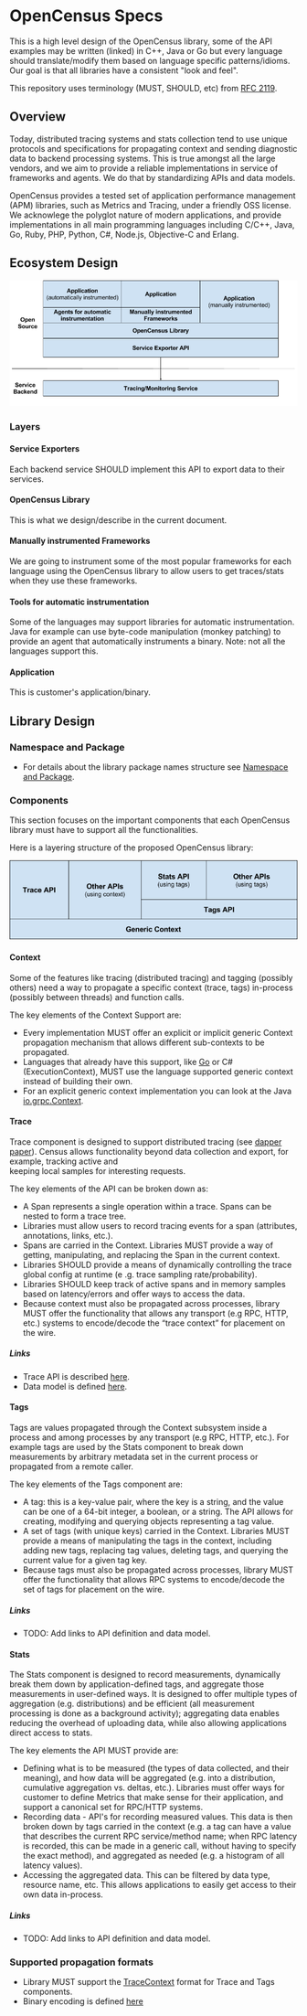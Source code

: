 # OpenCensus Specs

This is a high level design of the OpenCensus library, some of the API examples may be written 
(linked) in C++, Java or Go but every language should translate/modify them based on language 
specific patterns/idioms. Our goal is that all libraries have a consistent "look and feel".

This repository uses terminology (MUST, SHOULD, etc) from [RFC 2119][RFC2119].

## Overview
Today, distributed tracing systems and stats collection tend to use unique protocols and 
specifications for propagating context and sending diagnostic data to backend processing systems.
This is true amongst all the large vendors, and we aim to provide a reliable implementations in 
service of frameworks and agents. We do that by standardizing APIs and data models.

OpenCensus provides a tested set of application performance management (APM) libraries, such as
Metrics and Tracing, under a friendly OSS license. We acknowlege the polyglot nature of modern 
applications, and provide implementations in all main programming languages including C/C++, 
Java, Go, Ruby, PHP, Python, C#, Node.js, Objective-C and Erlang.

## Ecosystem Design

![alt text][EcosystemLayers]

### Layers

#### Service Exporters
Each backend service SHOULD implement this API to export data to their services.

#### OpenCensus Library
This is what we design/describe in the current document.

#### Manually instrumented Frameworks
We are going to instrument some of the most popular frameworks for each language using the 
OpenCensus library to allow users to get traces/stats when they use these frameworks.

#### Tools for automatic instrumentation
Some of the languages may support libraries for automatic instrumentation. Java for example can use
byte-code manipulation (monkey patching) to provide an agent that automatically instruments a 
binary. Note: not all the languages support this.

#### Application
This is customer's application/binary.

## Library Design

### Namespace and Package
* For details about the library package names structure see [Namespace and Package][NamespaceAndPackage].

### Components
This section focuses on the important components that each OpenCensus library must have to 
support all the functionalities.

Here is a layering structure of the proposed OpenCensus library:

![alt text][LibraryComponents]


#### Context
Some of the features like tracing (distributed tracing) and tagging (possibly others) need a way 
to propagate a specific context (trace, tags) in-process (possibly between threads) and function
calls.

The key elements of the Context Support are:
* Every implementation MUST offer an explicit or implicit generic Context propagation mechanism 
that allows different sub-contexts to be propagated.
* Languages that already have this support, like [Go][goContext] or C# (ExecutionContext), MUST 
use the language supported generic context instead of building their own.
* For an explicit generic context implementation you can look at the Java [io.grpc.Context][gRPCContext].


#### Trace
Trace component is designed to support distributed tracing (see [dapper paper][DapperPaper]).
Census allows functionality beyond data collection and export, for example, tracking active and  
keeping local samples for interesting requests.

The key elements of the API can be broken down as:
* A Span represents a single operation within a trace. Spans can be nested to form a trace tree. 
* Libraries must allow users to record tracing events for a span (attributes, annotations, links, 
etc.).
* Spans are carried in the Context. Libraries MUST provide a way of getting, manipulating,
and replacing the Span in the current context.
* Libraries SHOULD provide a means of dynamically controlling the trace global config at runtime (e
.g. trace sampling rate/probability).
* Libraries SHOULD keep track of active spans and in memory samples based on latency/errors and 
offer ways to access the data.
* Because context must also be propagated across processes, library MUST offer the functionality 
that allows any transport (e.g RPC, HTTP, etc.) systems to encode/decode the “trace context” for 
placement on the wire.

##### Links
* Trace API is described [here][TraceAPI].
* Data model is defined [here][TraceDataModel].

#### Tags
Tags are values propagated through the Context subsystem inside a process and among processes by 
any transport (e.g RPC, HTTP, etc.). For example tags are used by the Stats component to break 
down measurements by arbitrary metadata set in the current process or propagated from a remote 
caller.

The key elements of the Tags component are:
* A tag: this is a key-value pair, where the key is a string, and the value can be one of a 64-bit
integer, a boolean, or a string. The API allows for creating, modifying and querying objects 
representing a tag value.
* A set of tags (with unique keys) carried in the Context. Libraries MUST provide a means 
of manipulating the tags in the context, including adding new tags, replacing tag values, deleting
tags, and querying the current value for a given tag key. 
* Because tags must also be propagated across processes, library MUST offer the functionality that 
allows RPC systems to encode/decode the set of tags for placement on the wire.

##### Links
* TODO: Add links to API definition and data model.

#### Stats
The Stats component is designed to record measurements, dynamically break them down by 
application-defined tags, and aggregate those measurements in user-defined ways. It is designed 
to offer multiple types of aggregation (e.g. distributions) and be efficient (all measurement 
processing is done as a background activity); aggregating data enables reducing the overhead of 
uploading data, while also allowing applications direct access to stats.

The key elements the API MUST provide are:
* Defining what is to be measured (the types of data collected, and their meaning), and how data 
will be aggregated (e.g. into a distribution, cumulative aggregation vs. deltas, etc.). Libraries
must offer ways for customer to define Metrics that make sense for their application, and support
a canonical set for RPC/HTTP systems.
* Recording data - API's for recording measured values. This data is then broken down by tags 
carried in the context (e.g. a tag can have a value that describes the current RPC service/method
name; when RPC latency is recorded, this can be made in a generic call, without having to specify
the exact method), and aggregated as needed (e.g. a histogram of all latency values).
* Accessing the aggregated data. This can be filtered by data type, resource name, etc. This 
allows applications to easily get access to their own data in-process.

##### Links
* TODO: Add links to API definition and data model.

### Supported propagation formats
* Library MUST support the [TraceContext][TraceContextSpecs] format for Trace and Tags components.
* Binary encoding is defined [here](https://github.com/census-instrumentation/opencensus-specs/blob/master/encodings/BinaryEncoding.md)

[EcosystemLayers]: /drawings/EcosystemLayers.png "Ecosystem Layer"
[DapperPaper]: https://research.google.com/pubs/pub36356.html
[goContext]: https://golang.org/pkg/context
[gRPCContext]: https://github.com/grpc/grpc-java/blob/master/context/src/main/java/io/grpc/Context.java
[LibraryComponents]: /drawings/LibraryComponents.png "OpenCensus Library Components"
[NamespaceAndPackage]: https://github.com/census-instrumentation/opencensus-specs/blob/master/NamespaceAndPackage.md
[RFC2119]: https://www.ietf.org/rfc/rfc2119.txt
[TraceAPI]: https://github.com/census-instrumentation/opencensus-specs/blob/master/trace/README.md
[TraceContextSpecs]: https://github.com/TraceContext/tracecontext-spec
[TraceDataModel]: https://github.com/census-instrumentation/opencensus-proto/blob/master/trace/trace.proto
